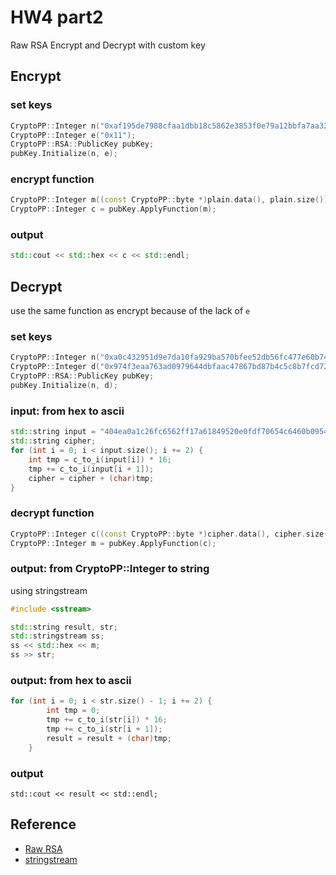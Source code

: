 # HW4 part2
Raw RSA Encrypt and Decrypt with custom key

## Encrypt

### set keys
```cpp
CryptoPP::Integer n("0xaf195de7988cfaa1dbb18c5862e3853f0e79a12bbfa7aa326a52da97caa60c39");
CryptoPP::Integer e("0x11");
CryptoPP::RSA::PublicKey pubKey;
pubKey.Initialize(n, e);
```

### encrypt function
```cpp
CryptoPP::Integer m((const CryptoPP::byte *)plain.data(), plain.size());
CryptoPP::Integer c = pubKey.ApplyFunction(m);
```

### output
```cpp
std::cout << std::hex << c << std::endl;
```

## Decrypt
use the same function as encrypt because of the lack of `e`

### set keys
```cpp
CryptoPP::Integer n("0xa0c432951d9e7da10fa929ba570bfee52db56fc477e60b742581a35d1723ad6f");
CryptoPP::Integer d("0x974f3eaa763ad0979644dbfaac47867bd87b4c5c8b7fcd72943d0dde4303639");
CryptoPP::RSA::PublicKey pubKey;
pubKey.Initialize(n, d);
```

### input: from hex to ascii
```cpp
std::string input = "404ea0a1c26fc6562ff17a61849520e0fdf70654c6460b0954918e8447d6cdba";
std::string cipher;
for (int i = 0; i < input.size(); i += 2) {
    int tmp = c_to_i(input[i]) * 16;
    tmp += c_to_i(input[i + 1]);
    cipher = cipher + (char)tmp;
}
```

### decrypt function
```cpp
CryptoPP::Integer c((const CryptoPP::byte *)cipher.data(), cipher.size());
CryptoPP::Integer m = pubKey.ApplyFunction(c);
```

### output: from CryptoPP::Integer to string
using stringstream

```cpp
#include <sstream>
```
```cpp
std::string result, str;
std::stringstream ss;
ss << std::hex << m;
ss >> str;
```

### output: from hex to ascii
```cpp
for (int i = 0; i < str.size() - 1; i += 2) {
        int tmp = 0;
        tmp += c_to_i(str[i]) * 16;
        tmp += c_to_i(str[i + 1]);
        result = result + (char)tmp;
    }
```

### output
```
std::cout << result << std::endl;
```

## Reference

- [Raw RSA](https://www.cryptopp.com/wiki/Raw_RSA)
- [stringstream](https://dotblogs.com.tw/v6610688/2013/11/08/cplusplus_stringstream_int_and_string_convert_and_clear)
